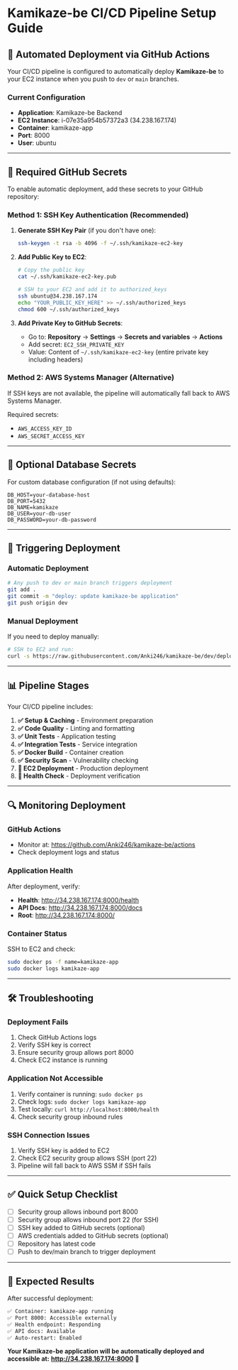 # Kamikaze-be CI/CD Pipeline Setup Guide

## 🚀 **Automated Deployment via GitHub Actions**

Your CI/CD pipeline is configured to automatically deploy **Kamikaze-be** to your EC2 instance when you push to `dev` or `main` branches.

### **Current Configuration**
- **Application**: Kamikaze-be Backend
- **EC2 Instance**: i-07e35a954b57372a3 (34.238.167.174)
- **Container**: kamikaze-app
- **Port**: 8000
- **User**: ubuntu

---

## 🔑 **Required GitHub Secrets**

To enable automatic deployment, add these secrets to your GitHub repository:

### **Method 1: SSH Key Authentication (Recommended)**

1. **Generate SSH Key Pair** (if you don't have one):
   ```bash
   ssh-keygen -t rsa -b 4096 -f ~/.ssh/kamikaze-ec2-key
   ```

2. **Add Public Key to EC2**:
   ```bash
   # Copy the public key
   cat ~/.ssh/kamikaze-ec2-key.pub
   
   # SSH to your EC2 and add it to authorized_keys
   ssh ubuntu@34.238.167.174
   echo "YOUR_PUBLIC_KEY_HERE" >> ~/.ssh/authorized_keys
   chmod 600 ~/.ssh/authorized_keys
   ```

3. **Add Private Key to GitHub Secrets**:
   - Go to: **Repository** → **Settings** → **Secrets and variables** → **Actions**
   - Add secret: `EC2_SSH_PRIVATE_KEY`
   - Value: Content of `~/.ssh/kamikaze-ec2-key` (entire private key including headers)

### **Method 2: AWS Systems Manager (Alternative)**

If SSH keys are not available, the pipeline will automatically fall back to AWS Systems Manager.

Required secrets:
- `AWS_ACCESS_KEY_ID`
- `AWS_SECRET_ACCESS_KEY`

---

## 🔧 **Optional Database Secrets**

For custom database configuration (if not using defaults):

```
DB_HOST=your-database-host
DB_PORT=5432
DB_NAME=kamikaze
DB_USER=your-db-user
DB_PASSWORD=your-db-password
```

---

## 🚀 **Triggering Deployment**

### **Automatic Deployment**
```bash
# Any push to dev or main branch triggers deployment
git add .
git commit -m "deploy: update kamikaze-be application"
git push origin dev
```

### **Manual Deployment**
If you need to deploy manually:
```bash
# SSH to EC2 and run:
curl -s https://raw.githubusercontent.com/Anki246/kamikaze-be/dev/deployment_script.sh | bash
```

---

## 📊 **Pipeline Stages**

Your CI/CD pipeline includes:

1. **✅ Setup & Caching** - Environment preparation
2. **✅ Code Quality** - Linting and formatting
3. **✅ Unit Tests** - Application testing
4. **✅ Integration Tests** - Service integration
5. **✅ Docker Build** - Container creation
6. **✅ Security Scan** - Vulnerability checking
7. **🚀 EC2 Deployment** - Production deployment
8. **🏥 Health Check** - Deployment verification

---

## 🔍 **Monitoring Deployment**

### **GitHub Actions**
- Monitor at: https://github.com/Anki246/kamikaze-be/actions
- Check deployment logs and status

### **Application Health**
After deployment, verify:
- **Health**: http://34.238.167.174:8000/health
- **API Docs**: http://34.238.167.174:8000/docs
- **Root**: http://34.238.167.174:8000/

### **Container Status**
SSH to EC2 and check:
```bash
sudo docker ps -f name=kamikaze-app
sudo docker logs kamikaze-app
```

---

## 🛠️ **Troubleshooting**

### **Deployment Fails**
1. Check GitHub Actions logs
2. Verify SSH key is correct
3. Ensure security group allows port 8000
4. Check EC2 instance is running

### **Application Not Accessible**
1. Verify container is running: `sudo docker ps`
2. Check logs: `sudo docker logs kamikaze-app`
3. Test locally: `curl http://localhost:8000/health`
4. Check security group inbound rules

### **SSH Connection Issues**
1. Verify SSH key is added to EC2
2. Check EC2 security group allows SSH (port 22)
3. Pipeline will fall back to AWS SSM if SSH fails

---

## ✅ **Quick Setup Checklist**

- [ ] Security group allows inbound port 8000
- [ ] Security group allows inbound port 22 (for SSH)
- [ ] SSH key added to GitHub secrets (optional)
- [ ] AWS credentials added to GitHub secrets (optional)
- [ ] Repository has latest code
- [ ] Push to dev/main branch to trigger deployment

---

## 🎯 **Expected Results**

After successful deployment:

```bash
✅ Container: kamikaze-app running
✅ Port 8000: Accessible externally
✅ Health endpoint: Responding
✅ API docs: Available
✅ Auto-restart: Enabled
```

**Your Kamikaze-be application will be automatically deployed and accessible at:**
**http://34.238.167.174:8000** 🚀
